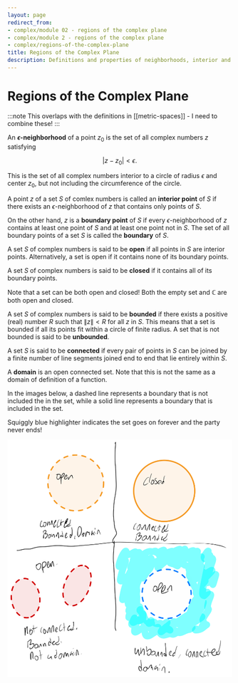 ```yaml
---
layout: page
redirect_from:
- complex/module 02 - regions of the complex plane
- complex/module 2 - regions of the complex plane
- complex/regions-of-the-complex-plane
title: Regions of the Complex Plane
description: Definitions and properties of neighborhoods, interior and boundary points, open and closed sets, domains, and connectivity in the complex plane.
---
```


# Regions of the Complex Plane

:::note
This overlaps with the definitions in [[metric-spaces]] - I need to combine these!
:::

An **$\epsilon$-neighborhood** of a point $z_0$ is the set of all complex numbers $z$ satisfying

$$ | z - z_0 | < \epsilon. $$

This is the set of all complex numbers interior to a circle of radius $\epsilon$ and center $z_0$, but not including the circumference of the circle.

A point $z$ of a set $S$ of comlex numbers is called an **interior point** of $S$ if there exists an $\epsilon$-neighborhood of $z$ that contains only points of $S$.

On the other hand, $z$ is a **boundary point** of $S$ if every $\epsilon$-neighborhood of $z$ contains at least one point of $S$ and at least one point not in $S$. The set of all boundary points of a set $S$ is called the **boundary** of $S$.

A set $S$ of complex numbers is said to be **open** if all points in $S$ are interior points. Alternatively, a set is open if it contains none of its boundary points.

A set $S$ of complex numbers is said to be **closed** if it contains all of its boundary points.

Note that a set can be both open and closed! Both the empty set and $\mathbb{C}$ are both open and closed.

A set $S$ of complex numbers is said to be **bounded** if there exists a positive (real) number $R$ such that $\|z\| < R$ for all $z$ in $S$. This means that a set is bounded if all its points fit within a circle of finite radius. A set that is not bounded is said to be **unbounded**.

A set $S$ is said to be **connected** if every pair of points in $S$ can be joined by a finite number of line segments joined end to end that lie entirely within $S$.

A **domain** is an open connected set. Note that this is not the same as a domain of definition of a function.

In the images below, a dashed line represents a boundary that is not included the in the set, while a solid line represents a boundary that is included in the set.

Squiggly blue highlighter indicates the set goes on forever and the party never ends!

![Regions of the Complex Plane](regions.png)
